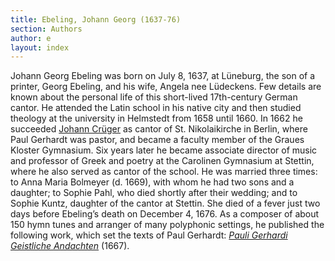 ```yaml
---
title: Ebeling, Johann Georg (1637-76)
section: Authors
author: e
layout: index
---
```


Johann Georg Ebeling was born on July 8, 1637, at Lüneburg, the son of a printer, Georg Ebeling, and his wife, Angela nee Lüdeckens. Few details are known about the personal life of this short-lived 17th-century German cantor. He attended the Latin school in his native city and then studied theology at the university in Helmstedt from 1658 until 1660. In 1662 he succeeded [Johann Crüger](/authors/crüger) as cantor of St. Nikolaikirche in Berlin, where Paul Gerhardt was pastor, and became a faculty member of the Graues Kloster Gymnasium. Six years later he became associate director of music and professor of Greek and poetry at the Carolinen Gymnasium at Stettin, where he also served as cantor of the school. He was married three times: to Anna Maria Bolmeyer (d. 1669), with whom he had two sons and a daughter; to Sophie Pahl, who died shortly after their wedding; and to Sophie Kuntz, daughter of the cantor at Stettin. She died of a fever just two days before Ebeling’s death on December 4, 1676. As a composer of about 150 hymn tunes and arranger of many polyphonic settings, he published the following work, which set the texts of Paul Gerhardt: [_Pauli Gerhardi Geistliche Andachten_](/sources/pauli_gerhardi) (1667).


​			
​		